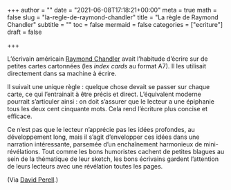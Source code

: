 +++
author = ""
date = "2021-06-08T17:18:21+00:00"
meta = true
math = false
slug = "la-regle-de-raymond-chandler"
title = "La règle de Raymond Chandler"
subtitle = ""
toc = false
mermaid = false
categories = ["ecriture"]
draft = false


+++

L’écrivain américain [Raymond Chandler][1] avait l’habitude d’écrire sur de petites cartes cartonnées (les _index cards_ au format&nbsp;A7). Il les utilisait directement dans sa machine à écrire. 

Il suivait une unique règle&nbsp;: quelque chose devait se passer sur chaque carte, ce qui l’entrainait à être précis et direct. L’équivalent moderne pourrait s’articuler ainsi&nbsp;: on doit s’assurer que le lecteur a une épiphanie tous les deux cent cinquante mots. Cela rend l’écriture plus concise et efficace. 

Ce n’est pas que le lecteur n’apprécie pas les idées profondes, au développement long, mais il s’agit d’envelopper ces idées dans une narration intéressante, parsemée d’un enchaînement harmonieux de mini-révélations. Tout comme les bons humoristes cachent de petites blagues au sein de la thématique de leur sketch, les bons écrivains gardent l’attention de leurs lecteurs avec une révélation toutes les pages.

(Via [David Perell][2].)

 [1]: https://fr.wikipedia.org/wiki/Raymond_Chandler
 [2]: https://perell.com/note/the-raymond-chandler-rule/